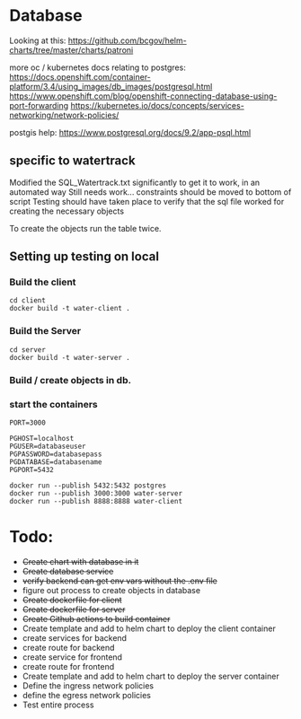 # Database

Looking at this:
https://github.com/bcgov/helm-charts/tree/master/charts/patroni

more oc / kubernetes docs relating to postgres:
https://docs.openshift.com/container-platform/3.4/using_images/db_images/postgresql.html
https://www.openshift.com/blog/openshift-connecting-database-using-port-forwarding
https://kubernetes.io/docs/concepts/services-networking/network-policies/

postgis help:
https://www.postgresql.org/docs/9.2/app-psql.html


## specific to watertrack

Modified the SQL_Watertrack.txt significantly to get it to work, in an automated way
Still needs work... constraints should be moved to bottom of script
Testing should have taken place to verify that the sql file worked for creating the 
necessary objects

To create the objects run the table twice.

## Setting up testing on local

### Build the client

```
cd client
docker build -t water-client .
```

### Build the Server

```
cd server
docker build -t water-server .
```

### Build / create objects in db.



### start the containers
```
PORT=3000

PGHOST=localhost
PGUSER=databaseuser
PGPASSWORD=databasepass
PGDATABASE=databasename
PGPORT=5432

docker run --publish 5432:5432 postgres
docker run --publish 3000:3000 water-server
docker run --publish 8888:8888 water-client
```




# Todo:
* ~~Create chart with database in it~~
* ~~Create database service~~
* ~~verify backend can get env vars without the .env file~~
* figure out process to create objects in database
* ~~Create dockerfile for client~~
* ~~Create dockerfile for server~~
* ~~Create Github actions to build container~~
* Create template and add to helm chart to deploy the client container
* create services for backend
* create route for backend
* create service for frontend
* create route for frontend
* Create template and add to helm chart to deploy the server container
* Define the ingress network policies
* define the egress network policies
* Test entire process
